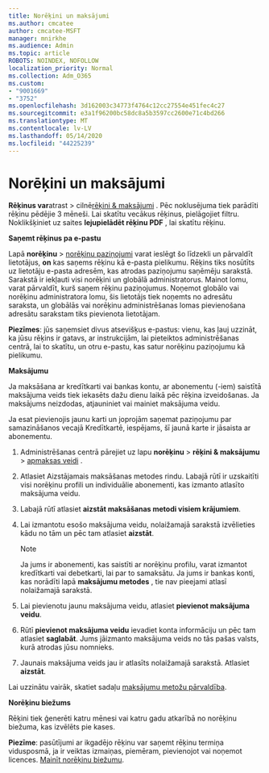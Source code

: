 ```yaml
---
title: Norēķini un maksājumi
ms.author: cmcatee
author: cmcatee-MSFT
manager: mnirkhe
ms.audience: Admin
ms.topic: article
ROBOTS: NOINDEX, NOFOLLOW
localization_priority: Normal
ms.collection: Adm_O365
ms.custom:
- "9001669"
- "3752"
ms.openlocfilehash: 3d162003c34773f4764c12cc27554e451fec4c27
ms.sourcegitcommit: e3a1f96200bc58dc8a5b3597cc2600e71c4bd266
ms.translationtype: MT
ms.contentlocale: lv-LV
ms.lasthandoff: 05/14/2020
ms.locfileid: "44225239"
---
```

# <a name="billing-and-payment"></a>Norēķini un maksājumi

**Rēķinus var**atrast  >  cilnē[rēķini & maksājumi](https://go.microsoft.com/fwlink/p/?linkid=848039) .  Pēc noklusējuma tiek parādīti rēķinu pēdējie 3 mēneši.  Lai skatītu vecākus rēķinus, pielāgojiet filtru.  Noklikšķiniet uz saites **lejupielādēt rēķinu PDF** , lai skatītu rēķinu.

**Saņemt rēķinus pa e-pastu**

Lapā **norēķinu**  >  [norēķinu paziņojumi](https://go.microsoft.com/fwlink/p/?linkid=853212) varat ieslēgt šo līdzekli un pārvaldīt lietotājus, **on** kas saņems rēķinu kā e-pasta pielikumu. Rēķins tiks nosūtīts uz lietotāju e-pasta adresēm, kas atrodas paziņojumu saņēmēju sarakstā. Sarakstā ir iekļauti visi norēķini un globālā administratorus.  Mainot lomu, varat pārvaldīt, kurš saņem rēķinu paziņojumus.  Noņemot globālo vai norēķinu administratora lomu, šis lietotājs tiek noņemts no adresātu saraksta, un globālās vai norēķinu administrēšanas lomas pievienošana adresātu sarakstam tiks pievienota lietotājam.

**Piezīmes**: jūs saņemsiet divus atsevišķus e-pastus: vienu, kas ļauj uzzināt, ka jūsu rēķins ir gatavs, ar instrukcijām, lai pieteiktos administrēšanas centrā, lai to skatītu, un otru e-pastu, kas satur norēķinu paziņojumu kā pielikumu.

**Maksājumu**

Ja maksāšana ar kredītkarti vai bankas kontu, ar abonementu (-iem) saistītā maksājuma veids tiek iekasēts dažu dienu laikā pēc rēķina izveidošanas. Ja maksājums neizdodas, atjauniniet vai mainiet maksājuma veidu.

Ja esat pievienojis jaunu karti un joprojām saņemat paziņojumu par samazināšanos vecajā Kredītkartē, iespējams, šī jaunā karte ir jāsaista ar abonementu.

1. Administrēšanas centrā pārejiet uz lapu **norēķinu**  >  **rēķini & maksājumu**  >  [apmaksas veidi](https://go.microsoft.com/fwlink/p/?linkid=2018806) .

2. Atlasiet Aizstājamais maksāšanas metodes rindu. Labajā rūtī ir uzskaitīti visi norēķinu profili un individuālie abonementi, kas izmanto atlasīto maksājuma veidu.

3. Labajā rūtī atlasiet **aizstāt maksāšanas metodi visiem krājumiem**.

4. Lai izmantotu esošo maksājuma veidu, nolaižamajā sarakstā izvēlieties kādu no tām un pēc tam atlasiet **aizstāt**.

    > [!NOTE]
    > Ja jums ir abonementi, kas saistīti ar norēķinu profilu, varat izmantot kredītkarti vai debetkarti, lai par to samaksātu. Ja jums ir bankas konti, kas norādīti lapā **maksājumu metodes** , tie nav pieejami atlasī nolaižamajā sarakstā.

5. Lai pievienotu jaunu maksājuma veidu, atlasiet **pievienot maksājuma veidu**.

6. Rūtī **pievienot maksājuma veidu** ievadiet konta informāciju un pēc tam atlasiet **saglabāt**. Jums jāizmanto maksājuma veids no tās pašas valsts, kurā atrodas jūsu nomnieks.

7. Jaunais maksājuma veids jau ir atlasīts nolaižamajā sarakstā. Atlasiet **aizstāt**.

Lai uzzinātu vairāk, skatiet sadaļu [maksājumu metožu pārvaldība](https://docs.microsoft.com/microsoft-365/commerce/billing-and-payments/manage-payment-methods).

**Norēķinu biežums**

Rēķini tiek ģenerēti katru mēnesi vai katru gadu atkarībā no norēķinu biežuma, kas izvēlēts pie kases.  

**Piezīme**: pasūtījumi ar ikgadējo rēķinu var saņemt rēķinu termiņa vidusposmā, ja ir veiktas izmaiņas, piemēram, pievienojot vai noņemot licences. [Mainīt norēķinu biežumu](https://docs.microsoft.com/microsoft-365/commerce/billing-and-payments/change-payment-frequency).
